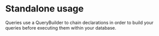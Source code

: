 # Standalone usage

Queries use a QueryBuilder to chain declarations in order to build your queries before executing them within your database.
